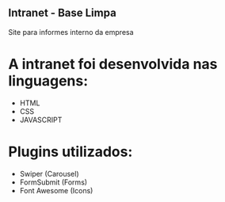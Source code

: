 ## Intranet - Base Limpa

Site para informes interno da empresa

# A intranet foi desenvolvida nas linguagens:
- HTML
- CSS
- JAVASCRIPT

# Plugins utilizados:
- Swiper (Carousel)
- FormSubmit (Forms)
- Font Awesome (Icons)
